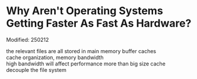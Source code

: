 # Why Aren't Operating Systems Getting Faster As Fast As Hardware?

Modified: 250212

the relevant files are all stored in main memory buffer caches  
cache organization, memory bandwidth  
high bandwidth will affect performance more than big size cache  
decouple the file system  
